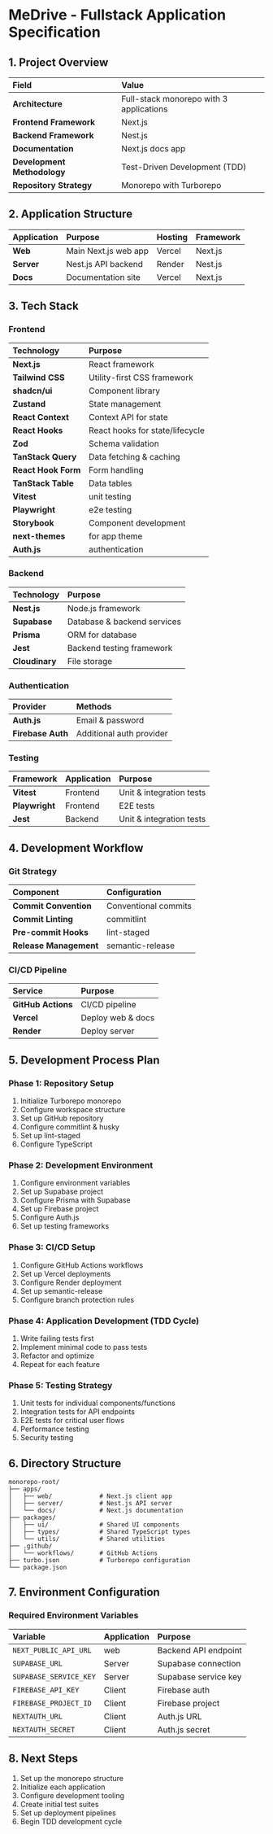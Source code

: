 # MeDrive - Fullstack Application Specification

## 1. Project Overview

| Field                       | Value                                   |
| :-------------------------- | :-------------------------------------- |
| **Architecture**            | Full-stack monorepo with 3 applications |
| **Frontend Framework**      | Next.js                                 |
| **Backend Framework**       | Nest.js                                 |
| **Documentation**           | Next.js docs app                        |
| **Development Methodology** | Test-Driven Development (TDD)           |
| **Repository Strategy**     | Monorepo with Turborepo                 |

## 2. Application Structure

| Application | Purpose              | Hosting | Framework |
| :---------- | :------------------- | :------ | :-------- |
| **Web**     | Main Next.js web app | Vercel  | Next.js   |
| **Server**  | Nest.js API backend  | Render  | Nest.js   |
| **Docs**    | Documentation site   | Vercel  | Next.js   |

## 3. Tech Stack

### Frontend

| Technology          | Purpose                         |
| :------------------ | :------------------------------ |
| **Next.js**         | React framework                 |
| **Tailwind CSS**    | Utility-first CSS framework     |
| **shadcn/ui**       | Component library               |
| **Zustand**         | State management                |
| **React Context**   | Context API for state           |
| **React Hooks**     | React hooks for state/lifecycle |
| **Zod**             | Schema validation               |
| **TanStack Query**  | Data fetching & caching         |
| **React Hook Form** | Form handling                   |
| **TanStack Table**  | Data tables                     |
| **Vitest**          | unit testing                    |
| **Playwright**      | e2e testing                     |
| **Storybook**       | Component development           |
| **next-themes**     | for app theme                   |
| **Auth.js**         | authentication                  |

### Backend

| Technology     | Purpose                     |
| :------------- | :-------------------------- |
| **Nest.js**    | Node.js framework           |
| **Supabase**   | Database & backend services |
| **Prisma**     | ORM for database            |
| **Jest**       | Backend testing framework   |
| **Cloudinary** | File storage                |

### Authentication

| Provider          | Methods                  |
| :---------------- | :----------------------- |
| **Auth.js**       | Email & password         |
| **Firebase Auth** | Additional auth provider |

### Testing

| Framework      | Application | Purpose                  |
| :------------- | :---------- | :----------------------- |
| **Vitest**     | Frontend    | Unit & integration tests |
| **Playwright** | Frontend    | E2E tests                |
| **Jest**       | Backend     | Unit & integration tests |

## 4. Development Workflow

### Git Strategy

| Component              | Configuration        |
| :--------------------- | :------------------- |
| **Commit Convention**  | Conventional commits |
| **Commit Linting**     | commitlint           |
| **Pre-commit Hooks**   | lint-staged          |
| **Release Management** | semantic-release     |

### CI/CD Pipeline

| Service            | Purpose           |
| :----------------- | :---------------- |
| **GitHub Actions** | CI/CD pipeline    |
| **Vercel**         | Deploy web & docs |
| **Render**         | Deploy server     |

## 5. Development Process Plan

### Phase 1: Repository Setup

1. Initialize Turborepo monorepo
2. Configure workspace structure
3. Set up GitHub repository
4. Configure commitlint & husky
5. Set up lint-staged
6. Configure TypeScript

### Phase 2: Development Environment

1. Configure environment variables
2. Set up Supabase project
3. Configure Prisma with Supabase
4. Set up Firebase project
5. Configure Auth.js
6. Set up testing frameworks

### Phase 3: CI/CD Setup

1. Configure GitHub Actions workflows
2. Set up Vercel deployments
3. Configure Render deployment
4. Set up semantic-release
5. Configure branch protection rules

### Phase 4: Application Development (TDD Cycle)

1. Write failing tests first
2. Implement minimal code to pass tests
3. Refactor and optimize
4. Repeat for each feature

### Phase 5: Testing Strategy

1. Unit tests for individual components/functions
2. Integration tests for API endpoints
3. E2E tests for critical user flows
4. Performance testing
5. Security testing

## 6. Directory Structure

```
monorepo-root/
├── apps/
│   ├── web/             # Next.js client app
│   ├── server/          # Nest.js API server
│   └── docs/            # Next.js documentation
├── packages/
│   ├── ui/              # Shared UI components
│   ├── types/           # Shared TypeScript types
│   └── utils/           # Shared utilities
├── .github/
│   └── workflows/       # GitHub Actions
├── turbo.json           # Turborepo configuration
└── package.json
```

## 7. Environment Configuration

### Required Environment Variables

| Variable               | Application | Purpose              |
| :--------------------- | :---------- | :------------------- |
| `NEXT_PUBLIC_API_URL`  | web         | Backend API endpoint |
| `SUPABASE_URL`         | Server      | Supabase connection  |
| `SUPABASE_SERVICE_KEY` | Server      | Supabase service key |
| `FIREBASE_API_KEY`     | Client      | Firebase auth        |
| `FIREBASE_PROJECT_ID`  | Client      | Firebase project     |
| `NEXTAUTH_URL`         | Client      | Auth.js URL          |
| `NEXTAUTH_SECRET`      | Client      | Auth.js secret       |

## 8. Next Steps

1. Set up the monorepo structure
2. Initialize each application
3. Configure development tooling
4. Create initial test suites
5. Set up deployment pipelines
6. Begin TDD development cycle
